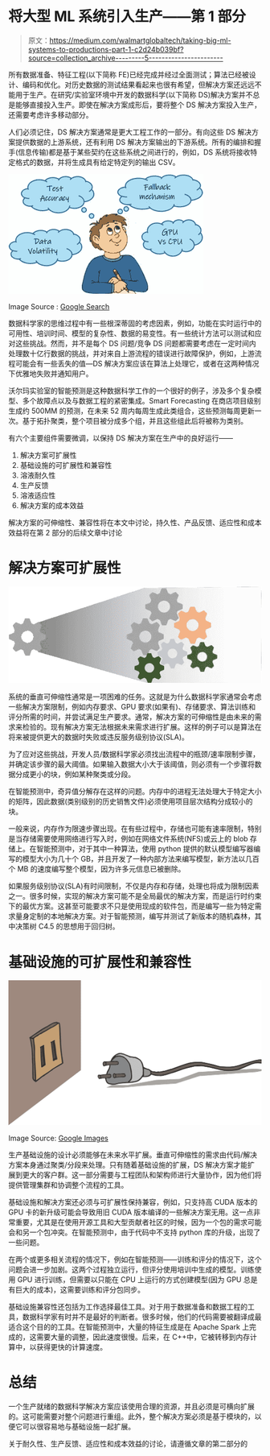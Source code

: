 # 将大型 ML 系统引入生产——第 1 部分

> 原文：<https://medium.com/walmartglobaltech/taking-big-ml-systems-to-productions-part-1-c2d24b039bf?source=collection_archive---------5----------------------->

所有数据准备、特征工程(以下简称 FE)已经完成并经过全面测试；算法已经被设计、编码和优化。对历史数据的测试结果看起来也很有希望，但解决方案还远远不能用于生产。在研究/实验室环境中开发的数据科学(以下简称 DS)解决方案并不总是能够直接投入生产。即使在解决方案成形后，要将整个 DS 解决方案投入生产，还需要考虑许多移动部分。

人们必须记住，DS 解决方案通常是更大工程工作的一部分。有向这些 DS 解决方案提供数据的上游系统，还有利用 DS 解决方案输出的下游系统。所有的编排和握手(信息传输)都是基于某些契约在这些系统之间进行的，例如，DS 系统将接收特定格式的数据，并将生成具有给定特定列的输出 CSV。

![](img/e721d258df7038cc38f35dd122011962.png)

Image Source : [Google Search](http://universdemaclasse.blogspot.com/2011/11/latelier-decriture-commencer-lannee.html)

数据科学家的思维过程中有一些根深蒂固的考虑因素，例如，功能在实时运行中的可用性、培训时间、模型的复杂性、数据的易变性。有一些统计方法可以测试和应对这些挑战。然而，并不是每个 DS 问题/竞争 DS 问题都需要考虑在一定时间内处理数十亿行数据的挑战，并对来自上游流程的错误进行故障保护，例如，上游流程可能会有一些丢失的值—DS 解决方案应该在算法上处理它，或者在这两种情况下优雅地失败并通知用户。

沃尔玛实验室的智能预测是这种数据科学工作的一个很好的例子，涉及多个复杂模型、多个故障点以及与数据工程的紧密集成。Smart Forecasting 在商店项目级别生成约 500MM 的预测，在未来 52 周内每周生成此类组合，这些预测每周更新一次。基于拓扑聚类，整个项目被分成多个组，并且这些组此后将被称为类别。

有六个主要组件需要微调，以保持 DS 解决方案在生产中的良好运行——

1.  解决方案可扩展性
2.  基础设施的可扩展性和兼容性
3.  溶液耐久性
4.  生产反馈
5.  溶液适应性
6.  解决方案的成本效益

解决方案的可伸缩性、兼容性将在本文中讨论，持久性、产品反馈、适应性和成本效益将在第 2 部分的后续文章中讨论

# 解决方案可扩展性

![](img/e0a8e83171f8cf41dea967463e74b504.png)

系统的垂直可伸缩性通常是一项困难的任务。这就是为什么数据科学家通常会考虑一些解决方案限制，例如内存要求、GPU 要求(如果有)、存储要求、算法训练和评分所需的时间，并尝试满足生产要求。通常，解决方案的可伸缩性是由未来的需求来检验的。现有解决方案无法根据未来需求进行扩展。这样的例子可以是算法在将来被提供更大的数据时失败或违反服务级别协议(SLA)。

为了应对这些挑战，开发人员/数据科学家必须找出流程中的瓶颈/速率限制步骤，并确定该步骤的最大阈值。如果输入数据大小大于该阈值，则必须有一个步骤将数据分成更小的块，例如某种聚类或分段。

在智能预测中，奇异值分解存在这样的问题。内存中的进程无法处理大于特定大小的矩阵，因此数据(类别级别的历史销售文件)必须使用项目层次结构分成较小的块。

一般来说，内存作为限速步骤出现。在有些过程中，存储也可能有速率限制，特别是当存储需要使用网络进行写入时，例如在网络文件系统(NFS)或云上的 blob 存储上。在智能预测中，对于其中一种算法，使用 python 提供的默认模型编写器编写的模型大小为几十个 GB，并且开发了一种内部方法来编写模型，新方法以几百个 MB 的速度编写整个模型，因为许多元信息已被删除。

如果服务级别协议(SLA)有时间限制，不仅是内存和存储，处理也将成为限制因素之一。很多时候，实现的解决方案可能不是全局最优的解决方案，而是运行时约束下的最优方案。这甚至可能要求不只是使用现成的软件包，而是编写一些为特定需求量身定制的本地解决方案。对于智能预测，编写并测试了新版本的随机森林，其中决策树 C4.5 的思想用于回归树。

# 基础设施的可扩展性和兼容性

![](img/13e96312dc5ead80bfef8f201981f22f.png)

Image Source: [Google Images](https://scx2.b-cdn.net/gfx/news/hires/2019/plug.jpg)

生产基础设施的设计必须能够在未来水平扩展。垂直可伸缩性的需求由代码/解决方案本身通过聚类/分段来处理。只有随着基础设施的扩展，DS 解决方案才能扩展到更大的客户群。这一部分需要与工程团队和架构师进行大量协作，因为他们将提供管理集群和协调整个流程的工具。

基础设施和解决方案还必须与可扩展性保持兼容，例如，只支持高 CUDA 版本的 GPU 卡的新升级可能会导致用旧 CUDA 版本编译的一些解决方案无用。这一点非常重要，尤其是在使用开源工具和大型贡献者社区的时候，因为一个包的需求可能会和另一个包冲突。在智能预测中，由于代码中不支持 python 库的升级，出现了一些问题。

在两个或更多相关流程的情况下，例如在智能预测——训练和评分的情况下，这个问题会进一步加剧。这两个过程独立运行，但评分使用培训中生成的模型。训练使用 GPU 进行训练，但需要以只能在 CPU 上运行的方式创建模型(因为 GPU 总是有巨大的成本)，这需要训练和评分包同步。

基础设施兼容性还包括为工作选择最佳工具。对于用于数据准备和数据工程的工具，数据科学家有时并不是最好的判断者。很多时候，他们的代码需要被翻译成最适合这个目的的工具。在智能预测中，大量的特征生成是在 Apache Spark 上完成的，这需要大量的调整，因此速度很慢。后来，在 C++中，它被转移到内存计算中，以获得更快的计算速度。

# **总结**

一个生产就绪的数据科学解决方案应该使用合理的资源，并且必须是可横向扩展的。这可能需要对整个问题进行重组。此外，整个解决方案必须是基于模块的，以便它可以很容易地与基础设施一起扩展。

关于耐久性、生产反馈、适应性和成本效益的讨论，请遵循文章的第二部分的